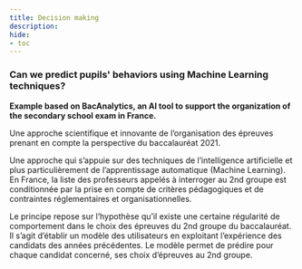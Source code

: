 ```yaml
---
title: Decision making
description:
hide:
- toc
---
```


### Can we predict pupils' behaviors using Machine Learning techniques?

**Example based on BacAnalytics, an AI tool to support the organization of the secondary school exam in France.**

Une approche scientifique et innovante de l’organisation des épreuves prenant en compte la perspective du baccalauréat 2021.

Une approche qui s’appuie sur des techniques de l’intelligence artificielle et plus particulièrement de l’apprentissage automatique (Machine Learning). En France, la liste des professeurs appelés à interroger au 2nd groupe est conditionnée par la prise en compte de critères pédagogiques et de contraintes réglementaires et organisationnelles.

Le principe repose sur l’hypothèse qu’il existe une certaine régularité de comportement dans le choix des épreuves du 2nd groupe du baccalauréat. Il s’agit d’établir un modèle des utilisateurs en exploitant l’expérience des candidats des années précédentes. Le modèle permet de prédire pour chaque candidat
concerné, ses choix d’épreuves au 2nd groupe.
